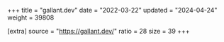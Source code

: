 +++
title = "gallant.dev"
date = "2022-03-22"
updated = "2024-04-24"
weight = 39808

[extra]
source = "https://gallant.dev/"
ratio = 28
size = 39
+++
